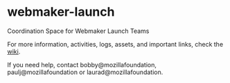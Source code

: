 # webmaker-launch
Coordination Space for Webmaker Launch Teams

For more information, activities, logs, assets, and important links, check the [wiki](https://github.com/mozilla/webmaker-launch/wiki).

If you need help, contact bobby@mozillafoundation, paulj@mozillafoundation or laurad@mozillafoundation.
